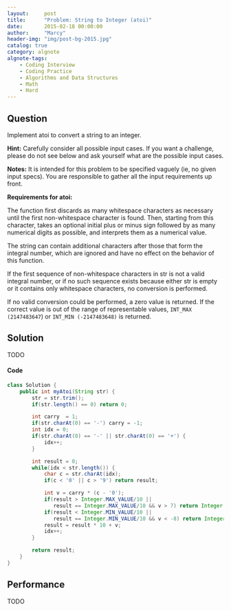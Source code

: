 ```yaml
---
layout:     post
title:      "Problem: String to Integer (atoi)"
date:       2015-02-18 00:00:00
author:     "Marcy"
header-img: "img/post-bg-2015.jpg"
catalog: true
category: algnote
algnote-tags:
    - Coding Interview
    - Coding Practice
    - Algorithms and Data Structures
    - Math
    - Hard
---
```


## Question

Implement atoi to convert a string to an integer.

**Hint:** Carefully consider all possible input cases. If you want a challenge, please do not see below and ask yourself what are the possible input cases.

**Notes:** It is intended for this problem to be specified vaguely (ie, no given input specs). You are responsible to gather all the input requirements up front.

**Requirements for atoi:**

The function first discards as many whitespace characters as necessary until the first non-whitespace character is found. Then, starting from this character, takes an optional initial plus or minus sign followed by as many numerical digits as possible, and interprets them as a numerical value.

The string can contain additional characters after those that form the integral number, which are ignored and have no effect on the behavior of this function.

If the first sequence of non-whitespace characters in str is not a valid integral number, or if no such sequence exists because either str is empty or it contains only whitespace characters, no conversion is performed.

If no valid conversion could be performed, a zero value is returned. If the correct value is out of the range of representable values, `INT_MAX (2147483647`) or `INT_MIN (-2147483648)` is returned.

## Solution
TODO

#### Code
```java
class Solution {
    public int myAtoi(String str) {
        str = str.trim();
        if(str.length() == 0) return 0;

        int carry  = 1;
        if(str.charAt(0) == '-') carry = -1;
        int idx = 0;
        if(str.charAt(0) == '-' || str.charAt(0) == '+') {
            idx++;
        }

        int result = 0;
        while(idx < str.length()) {
            char c = str.charAt(idx);
            if(c < '0' || c > '9') return result;

            int v = carry * (c - '0');
            if(result > Integer.MAX_VALUE/10 || 
               result == Integer.MAX_VALUE/10 && v > 7) return Integer.MAX_VALUE;
            if(result < Integer.MIN_VALUE/10 || 
               result == Integer.MIN_VALUE/10 && v < -8) return Integer.MIN_VALUE;
            result = result * 10 + v;
            idx++;
        }

        return result;
    }
}
```

## Performance
TODO
